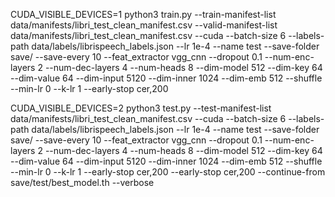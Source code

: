 CUDA_VISIBLE_DEVICES=1 python3 train.py --train-manifest-list data/manifests/libri_test_clean_manifest.csv --valid-manifest-list data/manifests/libri_test_clean_manifest.csv --cuda --batch-size 6 --labels-path data/labels/librispeech_labels.json --lr 1e-4 --name test --save-folder save/ --save-every 10 --feat_extractor vgg_cnn --dropout 0.1 --num-enc-layers 2 --num-dec-layers 4 --num-heads 8 --dim-model 512 --dim-key 64 --dim-value 64 --dim-input 5120 --dim-inner 1024 --dim-emb 512 --shuffle --min-lr 0 --k-lr 1 --early-stop cer,200

CUDA_VISIBLE_DEVICES=2 python3 test.py --test-manifest-list data/manifests/libri_test_clean_manifest.csv --cuda --batch-size 6 --labels-path data/labels/librispeech_labels.json --lr 1e-4 --name test --save-folder save/ --save-every 10 --feat_extractor vgg_cnn --dropout 0.1 --num-enc-layers 2 --num-dec-layers 4 --num-heads 8 --dim-model 512 --dim-key 64 --dim-value 64 --dim-input 5120 --dim-inner 1024 --dim-emb 512 --shuffle --min-lr 0 --k-lr 1 --early-stop cer,200 --early-stop cer,200 --continue-from save/test/best_model.th --verbose